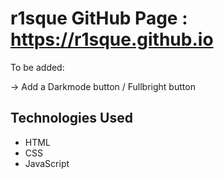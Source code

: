 # r1sque GitHub Page : https://r1sque.github.io
To be added:

  → Add a Darkmode button / Fullbright button

## Technologies Used
- HTML
- CSS
- JavaScript
